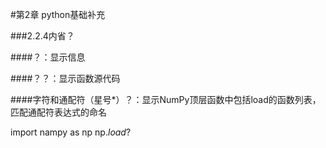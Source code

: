 #第2章 python基础补充

###2.2.4内省？

####？：显示信息

####？？：显示函数源代码

####字符和通配符（星号*）？：显示NumPy顶层函数中包括load的函数列表，匹配通配符表达式的命名

import nampy as np
np.*load*?
